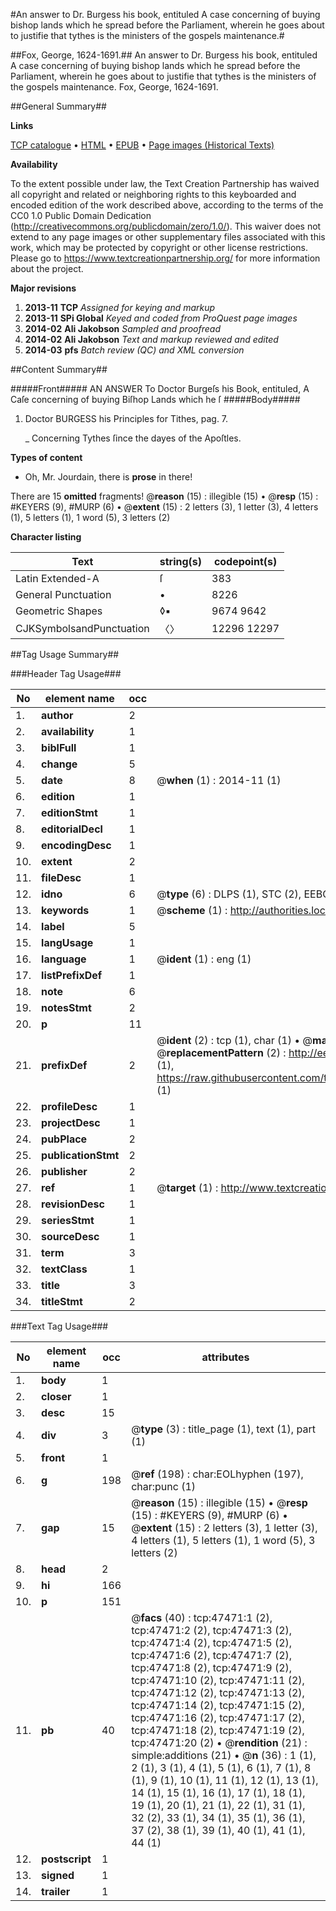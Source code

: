 #An answer to Dr. Burgess his book, entituled A case concerning of buying bishop lands which he spread before the Parliament, wherein he goes about to justifie that tythes is the ministers of the gospels maintenance.#

##Fox, George, 1624-1691.##
An answer to Dr. Burgess his book, entituled A case concerning of buying bishop lands which he spread before the Parliament, wherein he goes about to justifie that tythes is the ministers of the gospels maintenance.
Fox, George, 1624-1691.

##General Summary##

**Links**

[TCP catalogue](http://www.ota.ox.ac.uk/tcp/)  • 
[HTML](http://tei.it.ox.ac.uk/tcp/Texts-HTML/free/A40/A40115.html)  • 
[EPUB](http://tei.it.ox.ac.uk/tcp/Texts-EPUB/free/A40/A40115.epub) • 
[Page images (Historical Texts)](https://historicaltexts.jisc.ac.uk/eebo-11326423e)

**Availability**

To the extent possible under law, the Text Creation Partnership has waived all copyright and related or neighboring rights to this keyboarded and encoded edition of the work described above, according to the terms of the CC0 1.0 Public Domain Dedication (http://creativecommons.org/publicdomain/zero/1.0/). This waiver does not extend to any page images or other supplementary files associated with this work, which may be protected by copyright or other license restrictions. Please go to https://www.textcreationpartnership.org/ for more information about the project.

**Major revisions**

1. __2013-11__ __TCP__ *Assigned for keying and markup*
1. __2013-11__ __SPi Global__ *Keyed and coded from ProQuest page images*
1. __2014-02__ __Ali Jakobson__ *Sampled and proofread*
1. __2014-02__ __Ali Jakobson__ *Text and markup reviewed and edited*
1. __2014-03__ __pfs__ *Batch review (QC) and XML conversion*

##Content Summary##

#####Front#####
AN ANSWER To Doctor Burgeſs his Book, entituled, A Caſe concerning of buying Biſhop Lands which he ſ
#####Body#####

1. Doctor BURGESS his Principles for Tithes, pag. 7.

    _ Concerning Tythes ſince the dayes of the Apoſtles.

**Types of content**

  * Oh, Mr. Jourdain, there is **prose** in there!

There are 15 **omitted** fragments! 
 @__reason__ (15) : illegible (15)  •  @__resp__ (15) : #KEYERS (9), #MURP (6)  •  @__extent__ (15) : 2 letters (3), 1 letter (3), 4 letters (1), 5 letters (1), 1 word (5), 3 letters (2)

**Character listing**


|Text|string(s)|codepoint(s)|
|---|---|---|
|Latin Extended-A|ſ|383|
|General Punctuation|•|8226|
|Geometric Shapes|◊▪|9674 9642|
|CJKSymbolsandPunctuation|〈〉|12296 12297|

##Tag Usage Summary##

###Header Tag Usage###

|No|element name|occ|attributes|
|---|---|---|---|
|1.|__author__|2||
|2.|__availability__|1||
|3.|__biblFull__|1||
|4.|__change__|5||
|5.|__date__|8| @__when__ (1) : 2014-11 (1)|
|6.|__edition__|1||
|7.|__editionStmt__|1||
|8.|__editorialDecl__|1||
|9.|__encodingDesc__|1||
|10.|__extent__|2||
|11.|__fileDesc__|1||
|12.|__idno__|6| @__type__ (6) : DLPS (1), STC (2), EEBO-CITATION (1), OCLC (1), VID (1)|
|13.|__keywords__|1| @__scheme__ (1) : http://authorities.loc.gov/ (1)|
|14.|__label__|5||
|15.|__langUsage__|1||
|16.|__language__|1| @__ident__ (1) : eng (1)|
|17.|__listPrefixDef__|1||
|18.|__note__|6||
|19.|__notesStmt__|2||
|20.|__p__|11||
|21.|__prefixDef__|2| @__ident__ (2) : tcp (1), char (1)  •  @__matchPattern__ (2) : ([0-9\-]+):([0-9IVX]+) (1), (.+) (1)  •  @__replacementPattern__ (2) : http://eebo.chadwyck.com/downloadtiff?vid=$1&page=$2 (1), https://raw.githubusercontent.com/textcreationpartnership/Texts/master/tcpchars.xml#$1 (1)|
|22.|__profileDesc__|1||
|23.|__projectDesc__|1||
|24.|__pubPlace__|2||
|25.|__publicationStmt__|2||
|26.|__publisher__|2||
|27.|__ref__|1| @__target__ (1) : http://www.textcreationpartnership.org/docs/. (1)|
|28.|__revisionDesc__|1||
|29.|__seriesStmt__|1||
|30.|__sourceDesc__|1||
|31.|__term__|3||
|32.|__textClass__|1||
|33.|__title__|3||
|34.|__titleStmt__|2||


###Text Tag Usage###

|No|element name|occ|attributes|
|---|---|---|---|
|1.|__body__|1||
|2.|__closer__|1||
|3.|__desc__|15||
|4.|__div__|3| @__type__ (3) : title_page (1), text (1), part (1)|
|5.|__front__|1||
|6.|__g__|198| @__ref__ (198) : char:EOLhyphen (197), char:punc (1)|
|7.|__gap__|15| @__reason__ (15) : illegible (15)  •  @__resp__ (15) : #KEYERS (9), #MURP (6)  •  @__extent__ (15) : 2 letters (3), 1 letter (3), 4 letters (1), 5 letters (1), 1 word (5), 3 letters (2)|
|8.|__head__|2||
|9.|__hi__|166||
|10.|__p__|151||
|11.|__pb__|40| @__facs__ (40) : tcp:47471:1 (2), tcp:47471:2 (2), tcp:47471:3 (2), tcp:47471:4 (2), tcp:47471:5 (2), tcp:47471:6 (2), tcp:47471:7 (2), tcp:47471:8 (2), tcp:47471:9 (2), tcp:47471:10 (2), tcp:47471:11 (2), tcp:47471:12 (2), tcp:47471:13 (2), tcp:47471:14 (2), tcp:47471:15 (2), tcp:47471:16 (2), tcp:47471:17 (2), tcp:47471:18 (2), tcp:47471:19 (2), tcp:47471:20 (2)  •  @__rendition__ (21) : simple:additions (21)  •  @__n__ (36) : 1 (1), 2 (1), 3 (1), 4 (1), 5 (1), 6 (1), 7 (1), 8 (1), 9 (1), 10 (1), 11 (1), 12 (1), 13 (1), 14 (1), 15 (1), 16 (1), 17 (1), 18 (1), 19 (1), 20 (1), 21 (1), 22 (1), 31 (1), 32 (2), 33 (1), 34 (1), 35 (1), 36 (1), 37 (2), 38 (1), 39 (1), 40 (1), 41 (1), 44 (1)|
|12.|__postscript__|1||
|13.|__signed__|1||
|14.|__trailer__|1||
